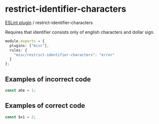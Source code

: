 # restrict-identifier-characters

[ESLint plugin](https://iliubinskii.github.io/eslint-plugin-misc/) / restrict-identifier-characters

Requires that identifier consists only of english characters and dollar sign.

```ts
module.exports = {
  plugins: ["misc"],
  rules: {
    "misc/restrict-identifier-characters": "error"
  }
};
```

## Examples of incorrect code

```ts
const абв = 1;
```

## Examples of correct code

```ts
const $x1 = 2;
```
